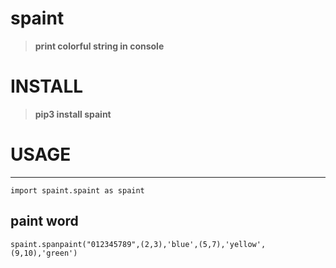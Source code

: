 # spaint
>__print colorful string in console__

# INSTALL
>__pip3 install spaint__

# USAGE
-----------------------------------------------------------------------

    import spaint.spaint as spaint

## paint word

    spaint.spanpaint("012345789",(2,3),'blue',(5,7),'yellow',(9,10),'green')
  
